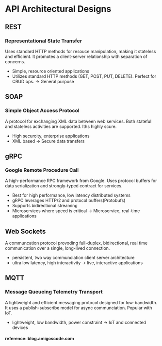 # API Architectural Designs

## REST
### Representational State Transfer
Uses standard HTTP methods for resouce manipulation, making it stateless and efficient.
It promotes a client-server relationship with separation of concerns.
* Simple, resource oriented applications
* Utilizes standard HTTP methods (GET, POST, PUT, DELETE). Perfect for CRUD ops.
-> General purpose

## SOAP
### Simple Object Access Protocol
A protocol for exchanging XML data between web services. Both stateful and stateless activities
are supported. Iths highly scure.
* High securoity, enterprise applications
* XML based
-> Secure data transfers

## gRPC
### Google Remote Procedure Call
A high-performance RPC framework from Google. Uses protocol buffers for data serialization and
strongly-typed contract for services.
* Best for high performance, low latency distributed systems
* gRPC leverages HTTP/2 and protocol buffers(Protobufs)
* Supports bidirectional streaming
* Microservices where speed is critical
-> Microservice, real-time applications

## Web Sockets
A communcation protocol provoding full-duplex, bidirectional, real time communication over a single,
long-lived connection.
* persistent, two way communciation client server architecture
* ultra low latency, high interactivity
-> live, interactive applications

## MQTT
### Message Queueing Telemetry Transport
A lightweight and efficient messaging protocol designed for low-bandwidth. It uses a publish-subscribe
model for async communciation. Popular with IoT.
* lightweight, low bandwidth, power constraint
-> IoT and connected devices

#### reference: blog.amigoscode.com